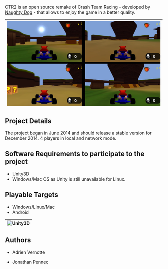 CTR2 is an open source remake of Crash Team Racing - developed by [Naughty Dog](http://www.naughtydog.com) - that allows to enjoy the game in a better quality.

| ![CTR2](https://raw.githubusercontent.com/AdrienVR/CTR2/master/ctr2_preview.jpg "Warning, this a preview of the game") |
|:----:|

## Project Details

The project began in June 2014 and should release a stable version for December 2014.
4 players in local and network mode.

## Software Requirements to participate to the project

* Unity3D
* Windows/Mac OS as Unity is still unavailable for Linux.

## Playable Targets

* Windows/Linux/Mac
* Android

| ![Unity3D](http://forum.unity3d.com/attachments/logo-titled-png.16698 "Unity3D") |
|:----:|

## Authors

* Adrien Vernotte

* Jonathan Pennec